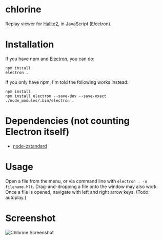 # chlorine
Replay viewer for [Halite2](https://halite.io/), in JavaScript (Electron).

# Installation

If you have npm and [Electron](https://electron.atom.io/), you can do:

```
npm install
electron .
```

If you only have npm, I'm told the following works instead:

```
npm install
npm install electron --save-dev --save-exact
./node_modules/.bin/electron .
```

# Dependencies (not counting Electron itself)
* [node-zstandard](https://www.npmjs.com/package/node-zstandard)

# Usage

Open a file from the menu, or via command line with `electron . -o filename.hlt`. Drag-and-dropping a file onto the window may also work. Once a file is opened, navigate with left and right arrow keys. (Todo: autoplay.)

# Screenshot
![Chlorine Screenshot](https://raw.githubusercontent.com/fohristiwhirl/chlorine/master/screenshot.png)
